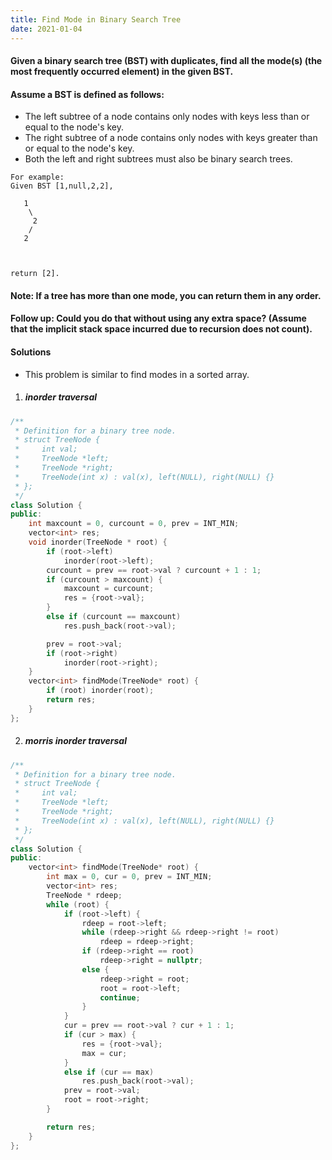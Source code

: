 ```yaml
---
title: Find Mode in Binary Search Tree
date: 2021-01-04
---
```

#### Given a binary search tree (BST) with duplicates, find all the mode(s) (the most frequently occurred element) in the given BST.

#### Assume a BST is defined as follows:

-    The left subtree of a node contains only nodes with keys less than or equal to the node's key.
-    The right subtree of a node contains only nodes with keys greater than or equal to the node's key.
-    Both the left and right subtrees must also be binary search trees.

 

```
For example:
Given BST [1,null,2,2],

   1
    \
     2
    /
   2

 

return [2].
```

#### Note: If a tree has more than one mode, you can return them in any order.

#### Follow up: Could you do that without using any extra space? (Assume that the implicit stack space incurred due to recursion does not count).


#### Solutions

- This problem is similar to find modes in a sorted array.

1. ##### inorder traversal

```cpp
/**
 * Definition for a binary tree node.
 * struct TreeNode {
 *     int val;
 *     TreeNode *left;
 *     TreeNode *right;
 *     TreeNode(int x) : val(x), left(NULL), right(NULL) {}
 * };
 */
class Solution {
public:
    int maxcount = 0, curcount = 0, prev = INT_MIN;
    vector<int> res;
    void inorder(TreeNode * root) {
        if (root->left)
            inorder(root->left);
        curcount = prev == root->val ? curcount + 1 : 1;
        if (curcount > maxcount) {
            maxcount = curcount;
            res = {root->val};
        }
        else if (curcount == maxcount)
            res.push_back(root->val);

        prev = root->val;
        if (root->right)
            inorder(root->right);
    }
    vector<int> findMode(TreeNode* root) {
        if (root) inorder(root);
        return res;
    }
};
```

2. ##### morris inorder traversal

```cpp
/**
 * Definition for a binary tree node.
 * struct TreeNode {
 *     int val;
 *     TreeNode *left;
 *     TreeNode *right;
 *     TreeNode(int x) : val(x), left(NULL), right(NULL) {}
 * };
 */
class Solution {
public:
    vector<int> findMode(TreeNode* root) {
        int max = 0, cur = 0, prev = INT_MIN;
        vector<int> res;
        TreeNode * rdeep;
        while (root) {
            if (root->left) {
                rdeep = root->left;
                while (rdeep->right && rdeep->right != root)
                    rdeep = rdeep->right;
                if (rdeep->right == root)
                    rdeep->right = nullptr;
                else {
                    rdeep->right = root;
                    root = root->left;
                    continue;
                }
            }
            cur = prev == root->val ? cur + 1 : 1;
            if (cur > max) {
                res = {root->val};
                max = cur;
            }
            else if (cur == max)
                res.push_back(root->val);
            prev = root->val;
            root = root->right;
        }

        return res;
    }
};
```